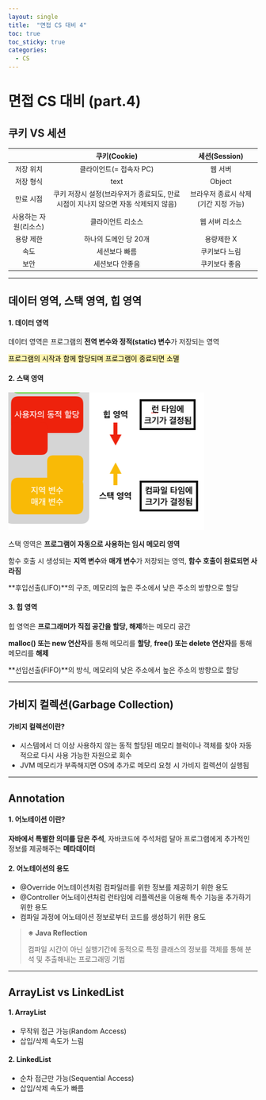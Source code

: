 ```yaml
---
layout: single
title:  "면접 CS 대비 4"
toc: true
toc_sticky: true
categories:
  - CS
---
```


#  면접 CS 대비 (part.4)



## 쿠키 VS 세션



|                       |                         쿠키(Cookie)                         |            세션(Session)             |
| :-------------------: | :----------------------------------------------------------: | :----------------------------------: |
|       저장 위치       |                   클라이언트(= 접속자 PC)                    |               웹 서버                |
|       저장 형식       |                             text                             |                Object                |
|       만료 시점       | 쿠키 저장시 설정(브라우저가 종료되도, 만료시점이 지나지 않으면 자동 삭제되지 않음) | 브라우저 종료시 삭제(기간 지정 가능) |
| 사용하는 자원(리소스) |                      클라이언트 리소스                       |            웹 서버 리소스            |
|       용량 제한       |                    하나의 도메인 당 20개                     |              용량제한 X              |
|         속도          |                        세션보다 빠름                         |            쿠키보다 느림             |
|         보안          |                       세션보다 안좋음                        |            쿠키보다 좋음             |



---



## 데이터 영역, 스택 영역, 힙 영역

#### **1. 데이터 영역**

데이터 영역은 프로그램의 **전역 변수와 정적(static) 변수**가 저장되는 영역

<mark style='background-color: #fff5b1'>프로그램의 시작과 함께 할당되며 프로그램이 종료되면 소멸</mark>



#### **2. 스택 영역**

![](/assets/images/2022-01-04-csPart4/1.png)



스택 영역은 **프로그램이 자동으로 사용하는 임시 메모리 영역**

함수 호출 시 생성되는 **지역 변수**와 **매개 변수**가 저장되는 영역, **함수 호출이 완료되면 사라짐**

**후입선출(LIFO)**의 구조, 메모리의 높은 주소에서 낮은 주소의 방향으로 할당



#### **3. 힙 영역**

힙 영역은 **프로그래머가 직접 공간을 할당, 해제**하는 메모리 공간

**malloc() 또는 new 연산자**를 통해 메모리를 **할당**, **free() 또는 delete 연산자**를 통해 메모리를 **해제**

**선입선출(FIFO)**의 방식, 메모리의 낮은 주소에서 높은 주소의 방향으로 할당

---



## 가비지 컬렉션(Garbage Collection)

#### **가비지 컬렉션이란?**

- 시스템에서 더 이상 사용하지 않는 동적 할당된 메모리 블럭이나 객체를 찾아 자동적으로 다시 사용 가능한 자원으로 회수
- JVM 메모리가 부족해지면 OS에 추가로 메모리 요청 시 가비지 컬렉션이 실행됨

---



## Annotation

#### **1. 어노테이션 이란?**

**자바에서 특별한 의미를 담은 주석**, 자바코드에 주석처럼 달아 프로그램에게 추가적인 정보를 제공해주는 **메타데이터** 



#### 2. 어노테이션의 용도

- @Override 어노테이션처럼 컴파일러를 위한 정보를 제공하기 위한 용도
- @Controller 어노테이션처럼 런타임에 리플렉션을 이용해 특수 기능을 추가하기 위한 용도
- 컴파일 과정에 어노테이션 정보로부터 코드를 생성하기 위한 용도



> **※ Java Reflection**
>
> 컴파일 시간이 아닌 실행기간에 동적으로 특정 클래스의 정보를 객체를 통해 분석 및 추출해내는 프로그래밍 기법



---



## ArrayList vs LinkedList



#### **1. ArrayList**

- 무작위 접근 가능(Random Access)
- 삽입/삭제 속도가 느림

#### 2. LinkedList

- 순차 접근만 가능(Sequential Access)
- 삽입/삭제 속도가 빠름



